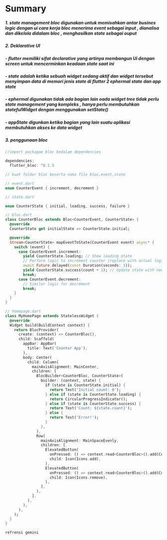 # Summary

##### 1. state management bloc digunakan untuk memisahkan antar busines logic dengan ui cara kerja bloc menerima event sebagai input , dianalisa dan dikelola didalam bloc , menghasilkan state sebagai ouput

##### 2. Deklarative UI 
##### - flutter memiliki sifat declarative yang artinya membangun Ui dengan screen untuk mencerminkan keadaan state saat ini 

##### - state adalah ketika sebuah widget sedang aktif dan widget tersebut menyimpan data di memori jenis state di flutter 2 ephermal state dan app state

##### - ephermal digunakan tidak ada bagian lain oada widget tree tidak perlu state management yang kompleks , hanya perlu membutuhkan statefulWidget dengan menggunakan setState()

##### - appState digunkan ketika bagian yang lain suatu aplikasi membutuhkan akses ke data widget 


##### 3. penggunaan bloc 

```dart
//import packagae bloc kedalam dependencies

dependencies:
  flutter_bloc: ^8.1.5

// buat folder bloc beserta nama file bloc,event,state

// event.dart
enum CounterEvent { increment, decrement }

// state.dart

enum CounterState { initial, loading, success, failure }

// bloc.dart
class CounterBloc extends Bloc<CounterEvent, CounterState> {
  @override
  CounterState get initialState => CounterState.initial;

  @override
  Stream<CounterState> mapEventToState(CounterEvent event) async* {
    switch (event) {
      case CounterEvent.increment:
        yield CounterState.loading; // Show loading state
        // Perform logic to increment counter (replace with actual logic)
        await Future.delayed(const Duration(seconds: 1));
        yield CounterState.success(count + 1); // Update state with new count
        break;
      case CounterEvent.decrement:
        // Similar logic for decrement
        break;
    }
  }
}

// homepage.dart
class MyHomePage extends StatelessWidget {
  @override
  Widget build(BuildContext context) {
    return BlocProvider(
      create: (context) => CounterBloc(),
      child: Scaffold(
        appBar: AppBar(
          title: Text('Counter App'),
        ),
        body: Center(
          child: Column(
            mainAxisAlignment: MainCenter,
            children: [
              BlocBuilder<CounterBloc, CounterState>(
                builder: (context, state) {
                  if (state is CounterState.initial) {
                    return Text('Initial count: 0');
                  } else if (state is CounterState.loading) {
                    return CircularProgressIndicator();
                  } else if (state is CounterState.success) {
                    return Text('Count: ${state.count}');
                  } else {
                    return Text('Error!');
                  }
                },
              ),
              Row(
                mainAxisAlignment: MainSpaceEvenly,
                children: [
                  ElevatedButton(
                    onPressed: () => context.read<CounterBloc>().add(CounterEvent.increment),
                    child: Icon(Icons.add),
                  ),
                  ElevatedButton(
                    onPressed: () => context.read<CounterBloc>().add(CounterEvent.decrement),
                    child: Icon(Icons.remove),
                  ),
                ],
              ),
            ],
          ),
        ),
      ),
    );
  }
}

refrensi gemini
```